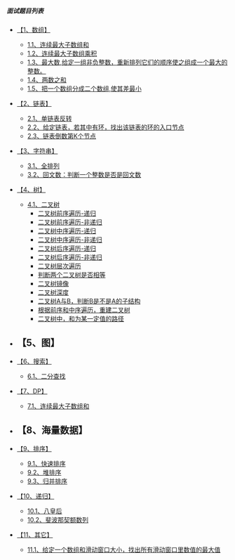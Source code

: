 ##### 面试题目列表
* [【1、数组】]()
    - [1.1、连续最大子数组和]()
    - [1.2、连续最大子数组乘积]()
    - [1.3、最大数,给定一组非负整数，重新排列它们的顺序使之组成一个最大的整数。]()
    - [1.4、两数之和](../com/libin/leetcode_cn_algorithm/_0001_twoSum.java)
    - [1.5、把一个数组分成二个数组,使其差最小](01背包最小差值.md)
    
* [【2、链表】]()
    - [2.1、单链表反转]()
    - [2.2、给定链表，若其中有环，找出该链表的环的入口节点]()
    - [2.3、链表倒数第K个节点]()

* [【3、字符串】]()
    - [3.1、全排列]()
    - [3.2、回文数：判断一个整数是否是回文数]()

* [【4、树】]()
    - [4.1、二叉树]()
        - [二叉树前序遍历-递归]()
        - [二叉树前序遍历-非递归]()
        - [二叉树中序遍历-递归]()
        - [二叉树中序遍历-非递归]()
        - [二叉树后序遍历-递归]()
        - [二叉树后序遍历-非递归]()
        - [二叉树层次遍历]()
        - [判断两个二叉树是否相等]()
        - [二叉树镜像]()
        - [二叉树深度]()
        - [二叉树A与B，判断B是不是A的子结构]()
        - [根据前序和中序遍历，重建二叉树]()
        - [二叉树中，和为某一定值的路径]()
        

* 【5、图】
    - 

* [【6、搜索】]()
    - [6.1、二分查找]()

* [【7、DP】]()
    - [7.1、连续最大子数组和]()

* 【8、海量数据】
    - 

* [【9、排序】]()
    - [9.1、快速排序]()
    - [9.2、堆排序]()
    - [9.3、归并排序]()

* [【10、递归】]()
    - [10.1、八皇后]()
    - [10.2、斐波那契额数列]()

* [【11、其它】]()
    - [11.1、给定一个数组和滑动窗口大小，找出所有滑动窗口里数值的最大值]()

